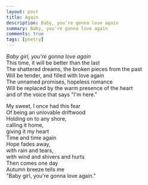 ```yaml
---
layout: post
title: Again
description: Baby, you're gonna love again
summary: Baby, you're gonna love again
comments: true
tags: [poetry]
---
```


<i>Baby girl, you're gonna love again</i><br>
This time, it will be better than the last<br>
The shattered dreams, the broken pieces from the past<br>
Will be tender, and filled with love again<br>
The unnamed promises, hopeless romance<br>
Will be replaced by the warm presence of the heart<br>
and of the voice that says "I'm here."

My sweet, I once had this fear<br>
Of being an unlovable driftwood<br>
Holding on to any shore,<br>
calling it home,<br>
giving it my heart<br>
Time and time again<br>
Hope fades away, <br>
with rain and tears,<br>
with wind and shivers and hurts<br>
Then comes one day<br>
Autumn breeze tells me<br>
"Baby girl, you're gonna love again."
